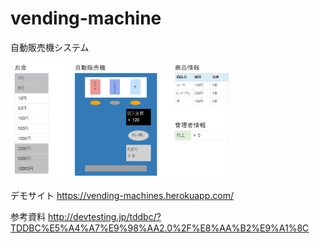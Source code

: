 # vending-machine
自動販売機システム

<img src="src/main/resources/static/img/vendingMachine.png" width="70%"/>

デモサイト
https://vending-machines.herokuapp.com/

参考資料
http://devtesting.jp/tddbc/?TDDBC%E5%A4%A7%E9%98%AA2.0%2F%E8%AA%B2%E9%A1%8C
